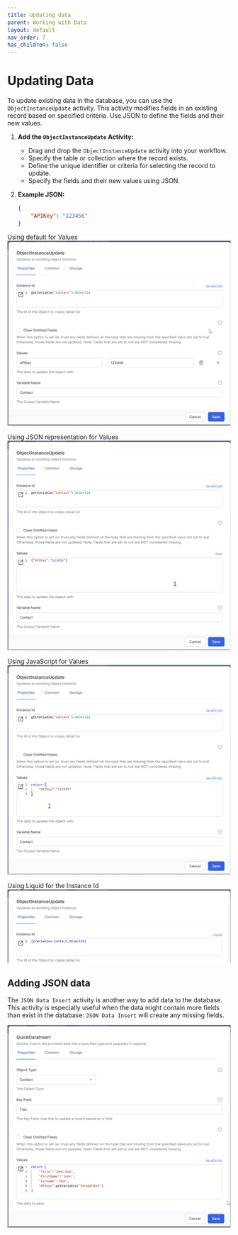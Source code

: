 ```yaml
---
title: Updating data
parent: Working with Data
layout: default
nav_order: 7
has_children: false
---
```

# Updating Data

To update existing data in the database, you can use the `ObjectInstanceUpdate` activity. This activity modifies fields in an existing record based on specified criteria. Use JSON to define the fields and their new values.

1. **Add the `ObjectInstanceUpdate` Activity:**
   - Drag and drop the `ObjectInstanceUpdate` activity into your workflow.
   - Specify the table or collection where the record exists.
   - Define the unique identifier or criteria for selecting the record to update.
   - Specify the fields and their new values using JSON.

2. **Example JSON:**
   ```json
   {
       "APIKey": "123456"
   }
   ```

Using default for Values
![](2024-07-11-09-26-00.png)

Using JSON representation for Values
![](2024-07-11-09-26-58.png)

Using JavaScript for Values
![](2024-07-11-09-28-00.png)

Using Liquid for the Instance Id
![](2024-07-11-09-30-34.png)

## Adding JSON data 

The `JSON Data Insert` activity is another way to add data to the database.  This activity is especially useful when the data might contain more fields than exist in the database: `JSON Data Insert` will create any missing fields. 

![](2024-07-11-09-35-28.png)

